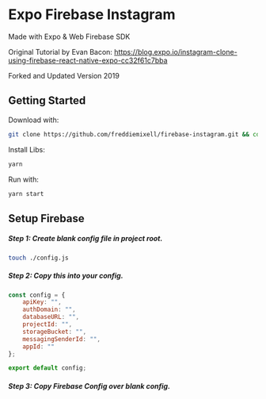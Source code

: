 # Expo Firebase Instagram

Made with Expo & Web Firebase SDK

Original Tutorial by Evan Bacon: https://blog.expo.io/instagram-clone-using-firebase-react-native-expo-cc32f61c7bba

Forked and Updated Version 2019

## Getting Started

Download with: 

```sh 
git clone https://github.com/freddiemixell/firebase-instagram.git && cd firebase-instagram
```

Install Libs:

```sh 
yarn
```

Run with:

```sh 
yarn start
```

## Setup Firebase

##### Step 1: Create blank config file in project root.

```sh
touch ./config.js
```

##### Step 2: Copy this into your config.

```javascript
const config = {
    apiKey: "",
    authDomain: "",
    databaseURL: "",
    projectId: "",
    storageBucket: "",
    messagingSenderId: "",
    appId: ""
};

export default config;
```

##### Step 3: Copy Firebase Config over blank config.
